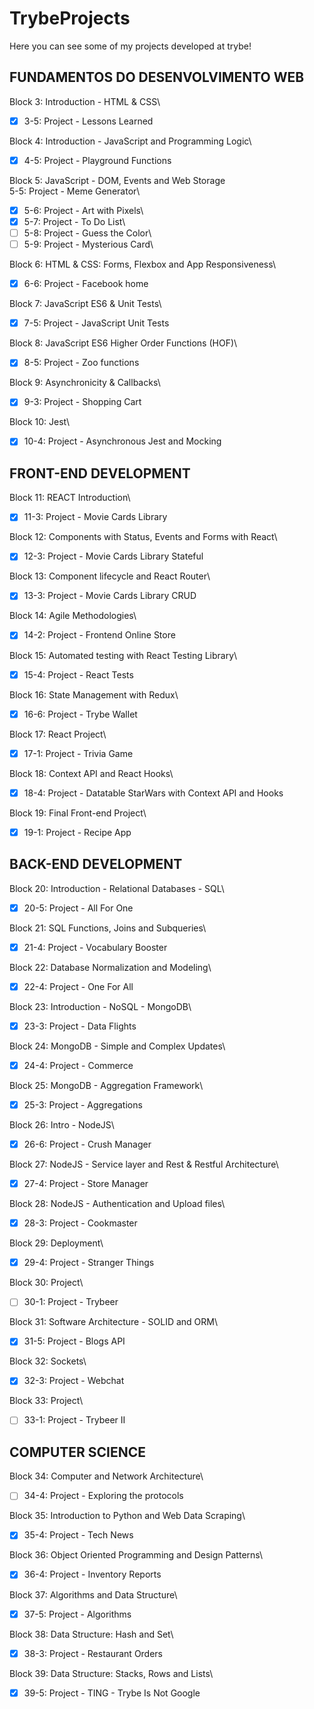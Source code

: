 # TrybeProjects

Here you can see some of my projects developed at trybe!


## FUNDAMENTOS DO DESENVOLVIMENTO WEB


Block 3: Introduction - HTML & CSS\
- [x] 3-5: Project - Lessons Learned

Block 4: Introduction - JavaScript and Programming Logic\
- [x] 4-5: Project - Playground Functions

Block 5: JavaScript - DOM, Events and Web Storage\
5-5: Project - Meme Generator\
- [x] 5-6: Project - Art with Pixels\
- [x] 5-7: Project - To Do List\
- [ ] 5-8: Project - Guess the Color\
- [ ] 5-9: Project - Mysterious Card\

Block 6: HTML & CSS: Forms, Flexbox and App Responsiveness\
- [x] 6-6: Project - Facebook home

Block 7: JavaScript ES6 & Unit Tests\
- [x] 7-5: Project - JavaScript Unit Tests

Block 8: JavaScript ES6 Higher Order Functions (HOF)\
- [x] 8-5: Project - Zoo functions

Block 9: Asynchronicity & Callbacks\
- [x] 9-3: Project - Shopping Cart

Block 10: Jest\
- [x] 10-4: Project - Asynchronous Jest and Mocking


## FRONT-END DEVELOPMENT

Block 11: REACT Introduction\
- [x] 11-3: Project - Movie Cards Library

Block 12: Components with Status, Events and Forms with React\
- [x] 12-3: Project - Movie Cards Library Stateful

Block 13: Component lifecycle and React Router\
- [x] 13-3: Project - Movie Cards Library CRUD

Block 14: Agile Methodologies\
- [x] 14-2: Project - Frontend Online Store

Block 15: Automated testing with React Testing Library\
- [x] 15-4: Project - React Tests

Block 16: State Management with Redux\
- [x] 16-6: Project - Trybe Wallet

Block 17: React Project\
- [x] 17-1: Project - Trivia Game

Block 18: Context API and React Hooks\
- [x] 18-4: Project - Datatable StarWars with Context API and Hooks

Block 19: Final Front-end Project\
- [x] 19-1: Project - Recipe App

## BACK-END DEVELOPMENT

Block 20: Introduction - Relational Databases - SQL\
- [x] 20-5: Project - All For One

Block 21: SQL Functions, Joins and Subqueries\
- [x] 21-4: Project - Vocabulary Booster

Block 22: Database Normalization and Modeling\
- [x] 22-4: Project - One For All

Block 23: Introduction - NoSQL - MongoDB\
- [x] 23-3: Project - Data Flights

Block 24: MongoDB - Simple and Complex Updates\
- [x] 24-4: Project - Commerce

Block 25: MongoDB - Aggregation Framework\
- [x] 25-3: Project - Aggregations

Block 26: Intro - NodeJS\
- [x] 26-6: Project - Crush Manager

Block 27: NodeJS - Service layer and Rest & Restful Architecture\
- [x] 27-4: Project - Store Manager

Block 28: NodeJS - Authentication and Upload files\
- [x] 28-3: Project - Cookmaster

Block 29: Deployment\
- [x] 29-4: Project - Stranger Things

Block 30: Project\
- [ ] 30-1: Project - Trybeer

Block 31: Software Architecture - SOLID and ORM\
- [x] 31-5: Project - Blogs API

Block 32: Sockets\
- [x] 32-3: Project - Webchat

Block 33: Project\
- [ ] 33-1: Project - Trybeer II

## COMPUTER SCIENCE

Block 34: Computer and Network Architecture\
- [ ] 34-4: Project - Exploring the protocols

Block 35: Introduction to Python and Web Data Scraping\
- [x] 35-4: Project - Tech News

Block 36: Object Oriented Programming and Design Patterns\
- [x] 36-4: Project - Inventory Reports

Block 37: Algorithms and Data Structure\
- [x] 37-5: Project - Algorithms

Block 38: Data Structure: Hash and Set\
- [x] 38-3: Project - Restaurant Orders

Block 39: Data Structure: Stacks, Rows and Lists\
- [x] 39-5: Project - TING - Trybe Is Not Google
